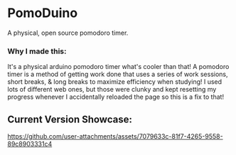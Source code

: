 # PomoDuino
A physical, open source pomodoro timer.
<h3>Why I made this:</h3>
It's a physical arduino pomodoro timer what's cooler than that! A pomodoro timer is a method of getting work done that uses a series of work sessions, short breaks, & long breaks to maximize efficiency when studying! I used lots of different web ones, but those were clunky and kept resetting my progress whenever I accidentally reloaded the page so this is a fix to that!
<h2>Current Version Showcase:</h2>

https://github.com/user-attachments/assets/7079633c-81f7-4265-9558-89c8903331c4

